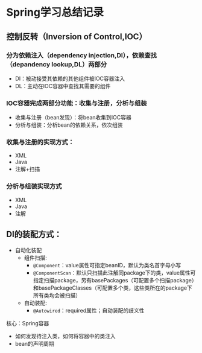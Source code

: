 # Spring学习总结记录

## 控制反转（Inversion of Control,IOC） 

### 分为依赖注入（dependency injection,DI），依赖查找（depandency lookup,DL）两部分
* DI：被动接受其依赖的其他组件被IOC容器注入
* DL：主动在IOC容器中查找其需要的组件

### IOC容器完成两部分功能：收集与注册，分析与组装
* 收集与注册（bean发现）：将bean收集到IOC容器
* 分析与组装：分析bean的依赖关系，依次组装

### 收集与注册的实现方式：
* XML
* Java
* 注解+扫描

### 分析与组装实现方式
* XML
* Java
* 注解

## DI的装配方式：
* 自动化装配
  * 组件扫描:
    * `@Component`：value属性可指定beanID，默认为类名首字母小写
    * `@ComponentScan`：默认只扫描此注解同package下的类，value属性可指定扫描package，另有basePackages（可配置多个扫描package）和basePackageClasses（可配置多个类，这些类所在的package下所有类均会被扫描）
  * 自动装配:
    * `@Autowired`：required属性；自动装配的歧义性
    
   
核心：Spring容器
* 如何发现待注入类，如何将容器中的类注入
* bean的声明周期

